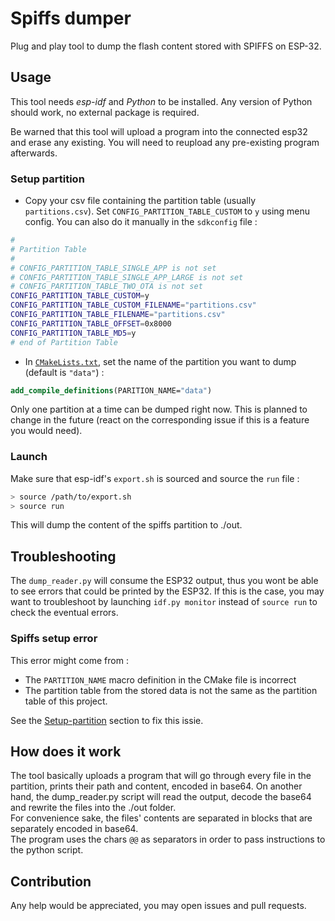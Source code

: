 # Spiffs dumper

Plug and play tool to dump the flash content stored with SPIFFS on ESP-32.

## Usage

This tool needs *esp-idf* and *Python* to be installed. Any version of Python should work, no external package is required.

Be warned that this tool will upload a program into the connected esp32 and erase any existing. You will need to reupload any pre-existing program afterwards.

### Setup partition

- Copy your csv file containing the partition table (usually `partitions.csv`). Set `CONFIG_PARTITION_TABLE_CUSTOM` to `y` using menu config. You can also do it manually in the `sdkconfig` file :

```bash
#
# Partition Table
#
# CONFIG_PARTITION_TABLE_SINGLE_APP is not set
# CONFIG_PARTITION_TABLE_SINGLE_APP_LARGE is not set
# CONFIG_PARTITION_TABLE_TWO_OTA is not set
CONFIG_PARTITION_TABLE_CUSTOM=y
CONFIG_PARTITION_TABLE_CUSTOM_FILENAME="partitions.csv"
CONFIG_PARTITION_TABLE_FILENAME="partitions.csv"
CONFIG_PARTITION_TABLE_OFFSET=0x8000
CONFIG_PARTITION_TABLE_MD5=y
# end of Partition Table
```

- In  [`CMakeLists.txt`](CMakeLists.txt), set the name of the partition you want to dump (default is `"data"`) :
```cmake
add_compile_definitions(PARITION_NAME="data")
```
Only one partition at a time can be dumped right now. This is planned to change in the future (react on the corresponding issue if this is a feature you would need). 

### Launch

Make sure that esp-idf's `export.sh` is sourced and source the `run` file :

```bash
> source /path/to/export.sh
> source run
```

This will dump the content of the spiffs partition to ./out.


## Troubleshooting

The `dump_reader.py` will consume the ESP32 output, thus you wont be able to see errors that could be printed by the ESP32. If this is the case, you may want to troubleshoot by launching `idf.py monitor` instead of `source run` to check the eventual errors.

### Spiffs setup error

This error might come from :
- The `PARTITION_NAME` macro definition in the CMake file is incorrect
- The partition table from the stored data is not the same as the partition table of this project.

See the [Setup-partition](#setup-partition) section to fix this issie.

## How does it work

The tool basically uploads a program that will go through every file in the partition, prints their path and content, encoded in base64. On another hand, the dump_reader.py script will read the output, decode the base64 and rewrite the files into the ./out folder. \
For convenience sake, the files' contents are separated in blocks that are separately encoded in base64. \
The program uses the chars `@@` as separators in order to pass instructions to the python script.

## Contribution

Any help would be appreciated, you may open issues and pull requests.
